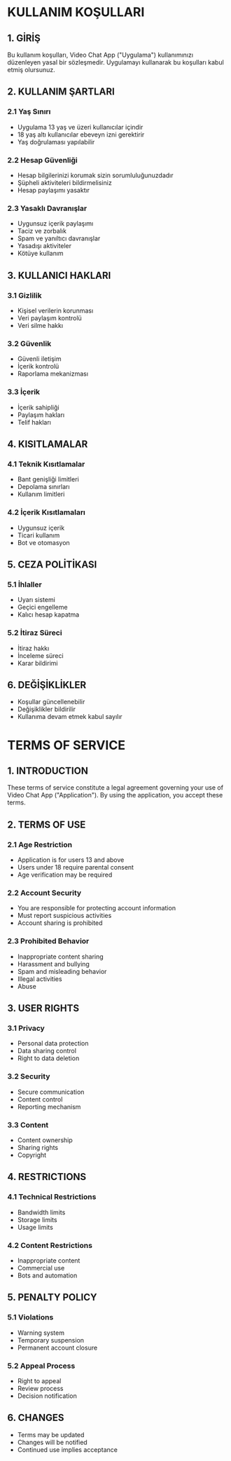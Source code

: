 # KULLANIM KOŞULLARI

## 1. GİRİŞ

Bu kullanım koşulları, Video Chat App ("Uygulama") kullanımınızı düzenleyen yasal bir sözleşmedir. Uygulamayı kullanarak bu koşulları kabul etmiş olursunuz.

## 2. KULLANIM ŞARTLARI

### 2.1 Yaş Sınırı
- Uygulama 13 yaş ve üzeri kullanıcılar içindir
- 18 yaş altı kullanıcılar ebeveyn izni gerektirir
- Yaş doğrulaması yapılabilir

### 2.2 Hesap Güvenliği
- Hesap bilgilerinizi korumak sizin sorumluluğunuzdadır
- Şüpheli aktiviteleri bildirmelisiniz
- Hesap paylaşımı yasaktır

### 2.3 Yasaklı Davranışlar
- Uygunsuz içerik paylaşımı
- Taciz ve zorbalık
- Spam ve yanıltıcı davranışlar
- Yasadışı aktiviteler
- Kötüye kullanım

## 3. KULLANICI HAKLARI

### 3.1 Gizlilik
- Kişisel verilerin korunması
- Veri paylaşım kontrolü
- Veri silme hakkı

### 3.2 Güvenlik
- Güvenli iletişim
- İçerik kontrolü
- Raporlama mekanizması

### 3.3 İçerik
- İçerik sahipliği
- Paylaşım hakları
- Telif hakları

## 4. KISITLAMALAR

### 4.1 Teknik Kısıtlamalar
- Bant genişliği limitleri
- Depolama sınırları
- Kullanım limitleri

### 4.2 İçerik Kısıtlamaları
- Uygunsuz içerik
- Ticari kullanım
- Bot ve otomasyon

## 5. CEZA POLİTİKASI

### 5.1 İhlaller
- Uyarı sistemi
- Geçici engelleme
- Kalıcı hesap kapatma

### 5.2 İtiraz Süreci
- İtiraz hakkı
- İnceleme süreci
- Karar bildirimi

## 6. DEĞİŞİKLİKLER

- Koşullar güncellenebilir
- Değişiklikler bildirilir
- Kullanıma devam etmek kabul sayılır


# TERMS OF SERVICE

## 1. INTRODUCTION

These terms of service constitute a legal agreement governing your use of Video Chat App ("Application"). By using the application, you accept these terms.

## 2. TERMS OF USE

### 2.1 Age Restriction
- Application is for users 13 and above
- Users under 18 require parental consent
- Age verification may be required

### 2.2 Account Security
- You are responsible for protecting account information
- Must report suspicious activities
- Account sharing is prohibited

### 2.3 Prohibited Behavior
- Inappropriate content sharing
- Harassment and bullying
- Spam and misleading behavior
- Illegal activities
- Abuse

## 3. USER RIGHTS

### 3.1 Privacy
- Personal data protection
- Data sharing control
- Right to data deletion

### 3.2 Security
- Secure communication
- Content control
- Reporting mechanism

### 3.3 Content
- Content ownership
- Sharing rights
- Copyright

## 4. RESTRICTIONS

### 4.1 Technical Restrictions
- Bandwidth limits
- Storage limits
- Usage limits

### 4.2 Content Restrictions
- Inappropriate content
- Commercial use
- Bots and automation

## 5. PENALTY POLICY

### 5.1 Violations
- Warning system
- Temporary suspension
- Permanent account closure

### 5.2 Appeal Process
- Right to appeal
- Review process
- Decision notification

## 6. CHANGES

- Terms may be updated
- Changes will be notified
- Continued use implies acceptance 
